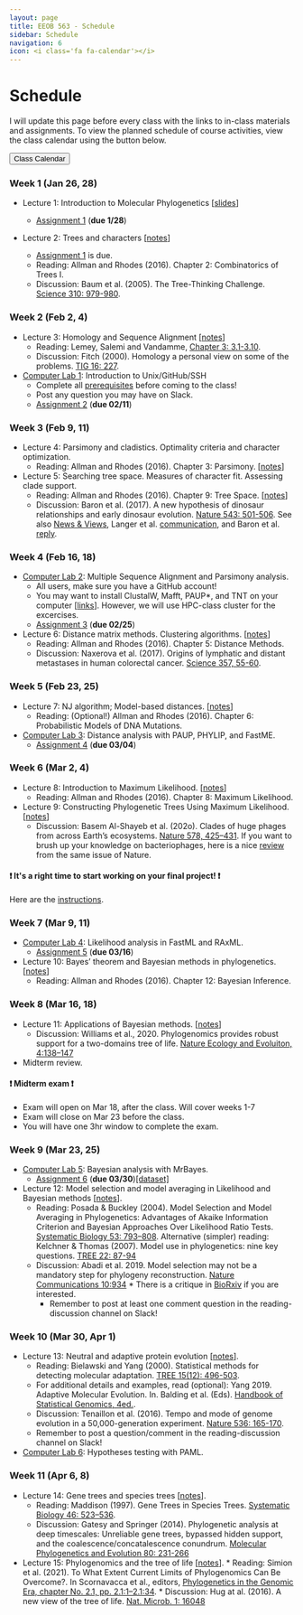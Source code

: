 ```yaml
---
layout: page
title: EEOB 563 - Schedule
sidebar: Schedule
navigation: 6
icon: <i class='fa fa-calendar'></i>
---
```


# Schedule

I will update this page before every class with the links to in-class materials and assignments.
To view the planned schedule of course activities, view the class calendar using the button below.

<a href="https://docs.google.com/spreadsheets/d/1okuP20eZHE3TKdtxlqVbEp3xEcYB6wGZh_O1muiiXb0/edit?usp=sharing"><button type="button" class="btn btn-primary">Class Calendar</button></a>

### Week 1 (Jan 26, 28)
* Lecture 1: Introduction to Molecular Phylogenetics [[slides](https://isu-molphyl.github.io/EEOB563-Spring2021/lecture_notes/00_Introduction.pdf)]
	* [Assignment 1](./assignments.md) (**due 1/28**)

* Lecture 2: Trees and characters [[notes](https://isu-molphyl.github.io/EEOB563-Spring2021/lecture_notes/01-phylogenetic_trees.pdf)]
    * [Assignment 1](./assignments.md) is due.
    * Reading: Allman and Rhodes (2016).  Chapter 2: Combinatorics of Trees I.  
    * Discussion: Baum et al. (2005). The Tree-Thinking Challenge.  [Science 310: 979-980](http://science.sciencemag.org/content/310/5750/979.full.pdf).  

### Week 2 (Feb 2, 4)
* Lecture 3: Homology and Sequence Alignment [[notes](https://isu-molphyl.github.io/EEOB563-Spring2021/lecture_notes/02-homology_and_msa.pdf)]
    * Reading: Lemey, Salemi and Vandamme, [Chapter 3: 3.1-3.10](./chapter3.pdf).  
    * Discussion: Fitch (2000). Homology a personal view on some of the problems. [TIG 16: 227](https://doi.org/10.1016/S0168-9525(00)02005-9).
* [Computer Lab 1](https://isu-molphyl.github.io/EEOB563/computer_labs/lab1): Introduction to Unix/GitHub/SSH
    * Complete all [prerequisites](https://isu-molphyl.github.io/EEOB563/computer_labs/lab1) before coming to the class!
    * Post any question you may have on Slack.
    * [Assignment 2](https://isu-molphyl.github.io/EEOB563-Spring2021/assignments/assignment2.pdf) (**due 02/11**)

### Week 3 (Feb 9, 11)
* Lecture 4: Parsimony and cladistics. Optimality criteria and character optimization.  
    * Reading:  Allman and Rhodes (2016).  Chapter 3: Parsimony. [[notes](https://isu-molphyl.github.io/EEOB563-Spring2021/lecture_notes/03_Maximum_parsimony.pdf)]
* Lecture 5: Searching tree space. Measures of character fit. Assessing clade support.  
    * Reading: Allman and Rhodes (2016).  Chapter 9: Tree Space. [[notes](https://isu-molphyl.github.io/EEOB563-Spring2021/lecture_notes/03_Maximum_parsimony.pdf)]
    * Discussion: Baron et al. (2017). A new hypothesis of dinosaur relationships and early dinosaur evolution. [Nature 543: 501-506](https://www.nature.com/articles/nature21700).
    See also [News & Views](https://www.nature.com/articles/543494a), Langer et al. [communication](https://www.nature.com/articles/nature24011), and Baron et al. [reply](https://www.nature.com/articles/nature24012).

### Week 4 (Feb 16, 18)
* [Computer Lab 2](https://isu-molphyl.github.io/EEOB563/computer_labs/lab2): Multiple Sequence Alignment and Parsimony analysis.
    * All users, make sure you have a GitHub account!
    * You may want to install ClustalW, Mafft, PAUP\*, and TNT on your computer [[links](https://isu-molphyl.github.io/EEOB563/links)]. However, we will use HPC-class cluster for the excercises.
    * [Assignment 3](https://isu-molphyl.github.io/EEOB563-Spring2021/assignments/assignment3.pdf) (**due 02/25**)
* Lecture 6: Distance matrix methods. Clustering algorithms. [[notes](https://isu-molphyl.github.io/EEOB563-Spring2021/lecture_notes/04_Distance_methods.pdf)]
    * Reading: Allman and Rhodes (2016).  Chapter 5: Distance Methods.
    * Discussion: Naxerova et al. (2017). Origins of lymphatic and distant metastases in human colorectal cancer. [Science 357, 55-60](http://science.sciencemag.org/content/357/6346/55).

### Week 5 (Feb 23, 25)  
* Lecture 7: NJ algorithm; Model-based distances. [[notes](https://isu-molphyl.github.io/EEOB563-Spring2021/lecture_notes/04_Distance_methods.pdf)]
    * Reading: (Optional!) Allman and Rhodes (2016).  Chapter 6: Probabilistic Models of DNA Mutations.
* [Computer Lab 3](https://isu-molphyl.github.io/EEOB563/computer_labs/lab3): Distance analysis with PAUP, PHYLIP, and FastME.  
    * [Assignment 4](https://isu-molphyl.github.io/EEOB563-Spring2021/assignments/assignment4.pdf) (**due 03/04**)

<!--
* Reading: Reading: Allman and Rhodes (2016).  Chapter 7: Model-based Distances.
-->
### Week 6 (Mar 2, 4)
* Lecture 8: Introduction to Maximum Likelihood. [[notes](https://isu-molphyl.github.io/EEOB563-Spring2021/lecture_notes/05_Maximum_likelihood.pdf)]
    * Reading: Allman and Rhodes (2016).  Chapter 8: Maximum Likelihood.
* Lecture 9: Constructing Phylogenetic Trees Using Maximum Likelihood. [[notes](https://isu-molphyl.github.io/EEOB563-Spring2021/lecture_notes/05_Maximum_likelihood.pdf)]
    * Discussion: Basem Al-Shayeb et al. (202o). Clades of huge phages from across Earth’s ecosystems. [Nature 578, 425–431](https://doi.org/10.1038/s41586-020-2007-4).
    If you want to brush up your knowledge on bacteriophages, here is a nice [review](https://doi.org/10.1038/s41586-019-1894-8) from the same issue of Nature.

#### &#10071; It's a right time to start working on your final project! &#10071;

Here are the [instructions](./final_project.md).

### Week 7 (Mar 9, 11)
* [Computer Lab 4](https://isu-molphyl.github.io/EEOB563/computer_labs/lab4): Likelihood analysis in FastML and RAxML.
    * [Assignment 5](https://isu-molphyl.github.io/EEOB563-Spring2021/assignments/assignment5.pdf) (**due 03/16**)
* Lecture 10: Bayes’ theorem and Bayesian methods in phylogenetics. [[notes](https://isu-molphyl.github.io/EEOB563-Spring2021/lecture_notes/06_Bayesian_phylogenetics.pdf)]
    * Reading: Allman and Rhodes (2016).  Chapter 12: Bayesian Inference.

### Week 8 (Mar 16, 18)
* Lecture 11: Applications of Bayesian methods. [[notes](https://isu-molphyl.github.io/EEOB563-Spring2021/lecture_notes/06_Bayesian_phylogenetics.pdf)]
    * Discussion: Williams et al., 2020. Phylogenomics provides robust support for a two-domains tree of life. [Nature Ecology and Evoluiton, 4:138–147](https://isu-molphyl.github.io/EEOB563-Spring2021/discussion_articles/williams2020_42635.pdf)
* Midterm review.

<!--
* [Computer Lab 5](https://isu-molphyl.github.io/EEOB563-Spring2021/computer_labs/lab5): Bayesian analysis with MrBayes.
     * [Assignment 6](https://isu-molphyl.github.io/EEOB563-Spring2021/assignments/assignment6.pdf) (**due 03/25**)[[dataset]](https://isu-molphyl.github.io/EEOB563-Spring2021/assignments/hiv.nxs)
-->
#### &#10071; Midterm exam &#10071;
- Exam will open on Mar 18, after the class. Will cover weeks 1-7
- Exam will close on Mar 23 before the class.
- You will have one 3hr window to complete the exam.

<!--

### Week 10: Spring Break!
* Don’t forget about your [final project](./final_project.md) outline! (**due 3/24**)
-->

### Week 9 (Mar 23, 25)
* [Computer Lab 5](https://isu-molphyl.github.io/EEOB563-Spring2021/computer_labs/lab5): Bayesian analysis with MrBayes.
     * [Assignment 6](https://isu-molphyl.github.io/EEOB563-Spring2021/assignments/assignment6.pdf) (**due 03/30**)[[dataset]](https://isu-molphyl.github.io/EEOB563-Spring2021/assignments/hiv.nxs)
* Lecture 12: Model selection and model averaging in Likelihood and Bayesian methods [[notes](https://isu-molphyl.github.io/EEOB563-Spring2021/lecture_notes/07_Hypothesis_testing.pdf)].
    * Reading: Posada & Buckley (2004).  Model Selection and Model Averaging in
		Phylogenetics: Advantages of Akaike Information Criterion and Bayesian
		Approaches Over Likelihood Ratio Tests.
    [Systematic Biology 53: 793–808](https://doi.org/10.1080/10635150490522304).
		Alternative (simpler) reading: Kelchner & Thomas (2007). Model use in
		phylogenetics: nine key questions. [TREE 22: 87-94](https://doi.org/10.1016/j.tree.2006.10.004)
    * Discussion: Abadi et al. 2019. Model selection may not be a mandatory step for
    phylogeny reconstruction. [Nature Communications 10:934](https://doi.org/10.1038/s41467-019-08822-w)
			* There is a critique in [BioRxiv](https://doi.org/10.1101/849018) if you are interested.
    	* Remember to post at least one comment question in the reading-discussion channel on Slack!

### Week 10 (Mar 30, Apr 1)
* Lecture 13: Neutral and adaptive protein evolution [[notes](https://isu-molphyl.github.io/EEOB563-Spring2021/lecture_notes/08_Molecular_evolution.pdf)].
    * Reading: Bielawski and Yang (2000). Statistical methods for detecting molecular adaptation.  [TREE 15(12): 496-503](http://www.cell.com/trends/ecology-evolution/abstract/S0169-5347(00)01994-7).
    * For additional details and examples, read (optional): Yang 2019. Adaptive Molecular Evolution. In. Balding et al. (Eds). [Handbook of Statistical Genomics, 4ed.](https://doi.org/10.1002/9781119487845.ch13).  
    * Discussion: Tenaillon et al. (2016). Tempo and mode of genome evolution in a 50,000-generation experiment. [Nature 536: 165-170](https://www.nature.com/articles/nature18959).
    * Remember to post a question/comment in the reading-discussion channel on Slack!
* [Computer Lab 6](https://isu-molphyl.github.io/EEOB563/computer_labs/lab6): Hypotheses testing with PAML.

### Week 11 (Apr 6, 8) 
* Lecture 14: Gene trees and species trees [[notes](https://isu-molphyl.github.io/EEOB563-Spring2021/lecture_notes/09_Gene_trees_species_trees.pdf)].
    * Reading: Maddison (1997). Gene Trees in Species Trees. [Systematic Biology 46: 523–536](https://doi.org/10.1093/sysbio/46.3.523).
    * Discussion: Gatesy and Springer (2014). Phylogenetic analysis at deep timescales:
    Unreliable gene trees, bypassed hidden support, and the coalescence/concatalescence conundrum.
    [Molecular Phylogenetics and Evolution 80: 231-266](https://doi.org/10.1016/j.ympev.2014.08.013)
* Lecture 15: Phylogenomics and the tree of life  [[notes](https://isu-molphyl.github.io/EEOB563-Spring2018/lecture_notes/04_10_18.pdf)].
		* Reading: Simion et al. (2021). To What Extent Current Limits of Phylogenomics Can Be Overcome?.
		  In Scornavacca et al., editors, [Phylogenetics in the Genomic Era, chapter No. 2.1, pp. 2.1:1–2.1:34](https://hal.archives-ouvertes.fr/hal-02535366/document).
		* Discussion: Hug at al. (2016). A new view of the tree of life.
			[Nat. Microb. 1: 16048](https://doi.org/10.1038/nmicrobiol.2016.48)

<!--

### Week 12 (Apr 13, 15)
* [Computer Lab 7](): Phylogenomics
* Lecture 16: Timing the evolutionary events [[notes](https://isu-molphyl.github.io/EEOB563-Spring2018/lecture_notes/10_Molecular_clocks.pdf)].
    * In lieu of the lecture, read: Sauquet (2013). A practical guide to molecular dating. [C. R. Palevol 12. 355–367](https://www.sciencedirect.com/science/article/pii/S1631068313001097)
    * Here is a newer paper that I find very useful: Bromham et al. (2018). Bayesian molecular dating: opening up the black box. [Biological Reviews, 93: 1165-1191](https://doi.org/10.1111/brv.12390)
    * Discussion: Worobey (2008). Direct evidence of extensive diversity of HIV-1 in Kinshasa by 1960.
    [Nature 455: 661–664](https://doi.org/10.1038/nature07390). A cool paper that involves molecular clock analyses and paleovirology.
    * Special discussion paper (optional): Tang et al. (2021). On the origin and continuing evolution of SARS-CoV-2. [National Science Review, nwaa036](https://doi.org/10.1093/nsr/nwaa036). *Note:* This paper is not directly related to the present topic, but shows application of
    several techniques we discussed in class.
    * Remember to post at least one comment/question on either paper in the reading-discussion channel on Slack and answer/comment on another post.

### Week 13 (Apr 20, 22)
* [Computer Lab 7](https://isu-molphyl.github.io/EEOB563/computer_labs/lab7): Taming the BEAST.

* Topic 16: Ancestral State Reconstruction and Comparative tests [[notes](https://isu-molphyl.github.io/EEOB563-Spring2018/lecture_notes/04_10_18.pdf)].
    * In lieu of the lecture, read: Joy et al. 2016. Ancestral reconstruction. [PLoS Comput. Biol. 12(7): e1004763](https://doi.org/10.1371/journal.pcbi.1004763)
    * Discussion: Crisp and Cook (2005). Do early branching lineages signify ancestral traits? [Trends Ecol. Evol. 20:122-128](https://doi.org/10.1016/j.tree.2004.11.010)

* [Computer Lab 8](https://isu-molphyl.github.io/EEOB563/computer_labs/lab8): BayesTraits.
    * In lieu of the introduction, read: Pagel and Meade (2006).  Bayesian Analysis of Correlated Evolution of Discrete Characters by  Reversible-Jump Markov Chain Monte Carlo.  [Am. Nat. 167:808-825](https://doi.org/10.1086/503444).
    * **Final project draft due:** share your GitHub/GitLab address with two assigned reviewers.  Perform the kind of positive, constructive review you would like to get on your own draft.  Prepare your reviews by 4/21.  

### Week 14 (Apr 27, 29) -- COVID-19 edition
* Topic 17: Phylogenomics and the tree of life [[notes](https://isu-molphyl.github.io/EEOB563-Spring2018/lecture_notes/04_10_18.pdf)].
    * In lieu of the lecture, read: Delsuc et al. 2005.  Phylogenomics and the reconstruction of the tree of life.  [Nature Reviews Genetics.  6: 361-375](https://www.nature.com/articles/nrg1603). (This is old now, but rather classical).
    * Discussion: Simion et al. (2017). A Large and Consistent Phylogenomic Dataset Supports Sponges as the Sister Group to All Other Animals. [Current biology 2: 958-967](https://www.sciencedirect.com/science/article/pii/S0960982217301999).
* Phylogenomics and the tree of life  [[notes](https://isu-molphyl.github.io/EEOB563-Spring2018/lecture_notes/04_10_18.pdf)].
    * In lieu of the lecture, read: Simion et al. (2021). To What Extent Current Limits of Phylogenomics Can Be Overcome?.
    In Scornavacca et al., editors, [Phylogenetics in the Genomic Era, chapter No. 2.1, pp. 2.1:1–2.1:34](https://hal.archives-ouvertes.fr/hal-02535366/document).
    * Discussion (again): Simion et al. (2017). A Large and Consistent Phylogenomic Dataset Supports Sponges as the Sister Group to All Other Animals. [Current biology 2: 958-967](https://www.sciencedirect.com/science/article/pii/S0960982217301999).

		### Week 14 (April 27, 29)
		* Student presentations

<!--

* **Revised final project due on 4/28 at 11:59pm (commit to GitHub and email me the link)**

### Final Presentations [[Scoring rubric](./scoring_rubric.pdf)]:
* 04/30: 9:00-10:50am
  * Elizabeth
  * Lauren  
  * Jing
  * Jermaine
  * Zakayo
* 05/02: 9:00-10:50am
  * Shofi
  * Jade
  * Amruta
  * Jordan
  * Dennis
* 05/07: 8:00-9:30am
  * Katelyn
  * Devin
  * Christian
  * Zachary

### Week 11 (Mar 24, 26) -- Coronavirus edition
* Lecture 12: Model selection and model averaging in Likelihood and Bayesian methods.
    * Reading and Discussion: Posada and Buckley 2004.  Model selection and model averaging in phylogenetics:
    advantages of Akaike Information Criterion and Bayesian Approaches over Likelihood Ratio tests. [Systematic Biology, 53:793?808](https://academic.oup.com/sysbio/article/53/5/793/2842928).


* Midterm exam review and [final project](./final_project.md) discussion
    * Be ready to present your final project outline.  Include hypotheses, data, and proposed methods for the project. In addition, create a GitHub/GitLab repository for the final project and send me the
link.

* [Computer Lab 5](https://isu-molphyl.github.io/EEOB563/computer_labs/lab5): Bayesian analysis with MrBayes.
  * [Assignment 6](https://isu-molphyl.github.io/EEOB563-Spring2021/assignments/assignment6.pdf) (**due 04/04**) [[dataset]](https://isu-molphyl.github.io/EEOB563-Spring2021/assignments/hiv.nxs)


Lecture 13 (ha!): Gene trees and species trees.
    * Reading: Allman and Rhodes (2016).  Chapter 13: Gene trees and species trees
    * Discussion: Copetti et al. 2017. Extensive gene tree discordance and hemiplasy shaped the genomes of North American columnar cacti. [Proc Natl Acad Sci U S A: 114: 12003-12008](http://www.pnas.org/   
content/114/45/12003.full).
-->
<!--
### Week 12
* Lecture 14: Neutral and adaptive protein evolution [[notes](https://isu-molphyl.github.io/EEOB563-Spring2021/lecture_notes/08_Molecular_evolution.pdf)].
    * Reading: Bielawski and Yang (2000). Statistical methods for detecting molecular adaptation.  [TREE 15(12): 496-503](http://www.cell.com/trends/ecology-evolution/abstract/S0169-5347(00)01994-7).
    * Discussion (leaders _Jade and Zachary_):  Tenaillon et al. (2016). Tempo and mode of genome evolution in a 50,000-generation experiment. [Nature 536: 165-170](https://www.nature.com/articles/         
nature18959).

* [Computer Lab 6](https://isu-molphyl.github.io/EEOB563/computer_labs/lab6): Hypotheses testing with PAML.

### Week 13
* Lecture 15: Timing the evolutionary events [[notes](https://isu-molphyl.github.io/EEOB563-Spring2018/lecture_notes/04_03_18.pdf)].
    * Reading: Sauquet (2013). A practical guide to molecular dating. [C. R. Palevol 12. 355?367](https://www.sciencedirect.com/science/article/pii/S1631068313001097)
    * Discussion: Worobey et al. (2016). 1970s and ?Patient 0? {HIV}-1 genomes illuminate early {HIV}/{AIDS} history in North America. [Nature 539: 98-101](https://www.nature.com/articles/nature19827).

* [Computer Lab 7](https://isu-molphyl.github.io/EEOB563/computer_labs/lab7): Taming the BEAST.

### Week 14
* Lecture 16: Ancestral State Reconstruction and Comparative tests [[notes](https://isu-molphyl.github.io/EEOB563-Spring2018/lecture_notes/04_10_18.pdf)].
    * Reading: Pagel and Meade (2006).  Bayesian Analysis of Correlated Evolution of Discrete Characters by Reversible-Jump Markov Chain Monte Carlo.  Am. Nat. 167:808-825.
    * Discussion: (leaders _Katelyn and Jermaine_) Watts et al. 2016. Ritual human sacrifice promoted and sustained the evolution of stratified societies. [Nature 532: 228-231](https://www.nature.com/      
articles/nature17159).

* [Computer Lab 8](https://isu-molphyl.github.io/EEOB563/computer_labs/lab8): BayesTraits.
    * Reading (again): Pagel and Meade (2006).  Bayesian Analysis of Correlated Evolution of Discrete Characters by  Reversible-Jump Markov Chain Monte Carlo.  Am. Nat. 167:808-825.
    * **Final project draft due:** share your GitHub/GitLab address with two assigned reviewers.  Perform the kind of positive, constructive review you would like to get on your own draft.  Prepare your    
reviews by 4/23.  

### Week 15 (Current and Last!)
* Lecture 17: Phylogenomics and the tree of life [[notes](https://isu-molphyl.github.io/EEOB563-Spring2018/lecture_notes/04_10_18.pdf)].
    * Reading: Delsuc et al. 2005.  Phylogenomics and the reconstruction of the tree of life.  [Nature Reviews Genetics.  6: 361-375](https://www.nature.com/articles/nrg1603).
    * Discussion: Simion et al. (2017). A Large and Consistent Phylogenomic Dataset Supports Sponges as the Sister Group to All Other Animals. [Current biology 2: 958-967](https://www.sciencedirect.com/    
science/article/pii/S0960982217301999).

* Lecture 18: Signal vs. noise in phylogenetic reconstruction [[notes](https://isu-molphyl.github.io/EEOB563-Spring2018/lecture_notes/04_10_18.pdf)].
    * Discussion: Philippe et al. 2017. Pitfalls in supermatrix phylogenomics. [European Journal of Taxonomy 283: 1-25](http://www.europeanjournaloftaxonomy.eu/index.php/ejt/article/view/407).


* **Revised final project due on 4/28 at 11:59pm (commit to GitHub and email me the link)**

--->
